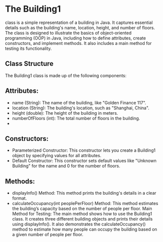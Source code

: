 # The Building1

class is a simple representation of a building in Java. It captures essential details such as the building's name, location, height, and number of floors. The class is designed to illustrate the basics of object-oriented programming (OOP) in Java, including how to define attributes, create constructors, and implement methods. It also includes a main method for testing its functionality.

## Class Structure
The Building1 class is made up of the following components:

## Attributes:

- name (String): The name of the building, like "Golden Finance 117".
- location (String): The building's location, such as "Shanghai, China".
- height (double): The height of the building in meters.
- numberOfFloors (int): The total number of floors in the building.
- 
## Constructors:

- Parameterized Constructor: This constructor lets you create a Building1 object by specifying values for all attributes.
- Default Constructor: This constructor sets default values like "Unknown Building" for the name and 0 for the number of floors.

## Methods:

- displayInfo() Method: This method prints the building's details in a clear format.
- calculateOccupancy(int peoplePerFloor) Method: This method estimates the building’s capacity based on the number of people per floor.
Main Method for Testing: The main method shows how to use the Building1 class. It creates three different building objects and prints their details using displayInfo(). It also demonstrates the calculateOccupancy() method to estimate how many people can occupy the building based on a given number of people per floor.
